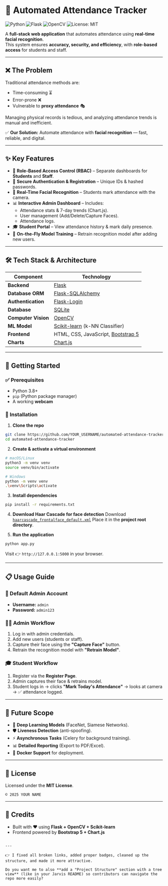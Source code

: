 

<!-- ````markdown -->
# 📸 Automated Attendance Tracker  

![Python](https://img.shields.io/badge/Python-3.8+-blue?logo=python)
![Flask](https://img.shields.io/badge/Flask-Framework-black?logo=flask)
![OpenCV](https://img.shields.io/badge/OpenCV-Computer%20Vision-green?logo=opencv)
![License: MIT](https://img.shields.io/badge/License-MIT-yellow.svg)

A **full-stack web application** that automates attendance using **real-time facial recognition**.  
This system ensures **accuracy, security, and efficiency**, with **role-based access** for students and staff.  

---


## ❌ The Problem  

Traditional attendance methods are:  
- Time-consuming ⏳  
- Error-prone ❌  
- Vulnerable to **proxy attendance** 🎭  

Managing physical records is tedious, and analyzing attendance trends is manual and inefficient.  

✅ **Our Solution:** Automate attendance with **facial recognition** — fast, reliable, and digital.  

---

## ✨ Key Features  

- 🔐 **Role-Based Access Control (RBAC)** – Separate dashboards for **Students** and **Staff**.  
- 👤 **Secure Authentication & Registration** – Unique IDs & hashed passwords.  
- 📸 **Real-Time Facial Recognition** – Students mark attendance with the camera.  
- 📊 **Interactive Admin Dashboard** – Includes:  
  - Attendance stats & 7-day trends (Chart.js).  
  - User management (Add/Delete/Capture Faces).  
  - Attendance logs.  
- 🎓 **Student Portal** – View attendance history & mark daily presence.  
- 🧠 **On-the-Fly Model Training** – Retrain recognition model after adding new users.  

---

## 🛠 Tech Stack & Architecture  

| Component         | Technology                                                                 |
|-------------------|-----------------------------------------------------------------------------|
| **Backend**       | [Flask](https://flask.palletsprojects.com/)                                |
| **Database ORM**  | [Flask-SQLAlchemy](https://flask-sqlalchemy.palletsprojects.com/)           |
| **Authentication**| [Flask-Login](https://flask-login.readthedocs.io/)                         |
| **Database**      | [SQLite](https://www.sqlite.org/)                                          |
| **Computer Vision**| [OpenCV](https://opencv.org/)                                             |
| **ML Model**      | [Scikit-learn](https://scikit-learn.org/) (k-NN Classifier)                 |
| **Frontend**      | HTML, CSS, JavaScript, [Bootstrap 5](https://getbootstrap.com/)             |
| **Charts**        | [Chart.js](https://www.chartjs.org/)                                       |

---

## 🚀 Getting Started  

### ✅ Prerequisites  
- Python 3.8+  
- `pip` (Python package manager)  
- A working **webcam**  

### 🔧 Installation  

1. **Clone the repo**  
```bash
git clone https://github.com/YOUR_USERNAME/automated-attendance-tracker.git
cd automated-attendance-tracker
```

2. **Create & activate a virtual environment**

```bash
# macOS/Linux
python3 -m venv venv
source venv/bin/activate

# Windows
python -m venv venv
.\venv\Scripts\activate
```

3. **Install dependencies**

```bash
pip install -r requirements.txt
```

4. **Download Haar Cascade for face detection**
   Download [`haarcascade_frontalface_default.xml`](https://raw.githubusercontent.com/opencv/opencv/master/data/haarcascades/haarcascade_frontalface_default.xml)
   Place it in the **project root directory**.

5. **Run the application**

```bash
python app.py
```

Visit 👉 `http://127.0.0.1:5000` in your browser.

---

## 📋 Usage Guide

### 🔑 Default Admin Account

* **Username:** `admin`
* **Password:** `admin123`

### 👨‍🏫 Admin Workflow

1. Log in with admin credentials.
2. Add new users (students or staff).
3. Capture their face using the **"Capture Face"** button.
4. Retrain the recognition model with **"Retrain Model"**.

### 🎓 Student Workflow

1. Register via the **Register Page**.
2. Admin captures their face & retrains model.
3. Student logs in → clicks **"Mark Today's Attendance"** → looks at camera → ✅ attendance logged.

---

## 🔮 Future Scope

* 🤖 **Deep Learning Models** (FaceNet, Siamese Networks).
* 🛡 **Liveness Detection** (anti-spoofing).
* ⚡ **Asynchronous Tasks** (Celery for background training).
* 📊 **Detailed Reporting** (Export to PDF/Excel).
* 🐳 **Docker Support** for deployment.

---

## 📄 License

Licensed under the **MIT License**.

```
© 2025 YOUR NAME
```

---

## 🙌 Credits

* Built with ❤️ using **Flask + OpenCV + Scikit-learn**
* Frontend powered by **Bootstrap 5 + Chart.js**

```

---

👉 I fixed all broken links, added proper badges, cleaned up the structure, and made it more attractive.  

Do you want me to also **add a "Project Structure" section with a tree view** (like in your Jarvis README) so contributors can navigate the repo more easily?
```
